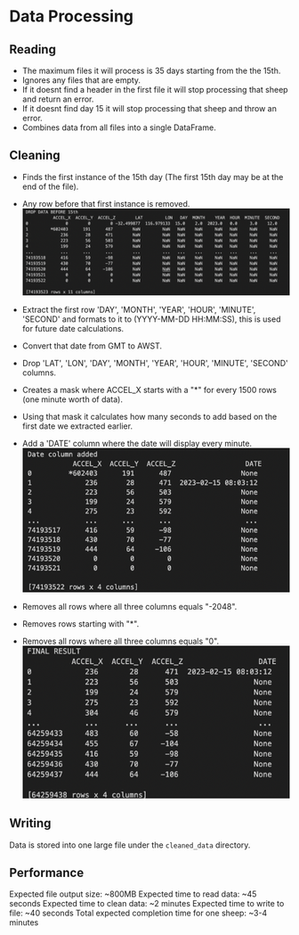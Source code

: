 # Data Processing

## Reading

- The maximum files it will process is 35 days starting from the the 15th.
- Ignores any files that are empty.
- If it doesnt find a header in the first file it will stop processing that sheep and return an error.
- If it doesnt find day 15 it will stop processing that sheep and throw an error.
- Combines data from all files into a single DataFrame.

## Cleaning

- Finds the first instance of the 15th day (The first 15th day may be at the end of the file).
- Any row before that first instance is removed.
  ![Step1](images/dc1.png)

- Extract the first row 'DAY', 'MONTH', 'YEAR', 'HOUR', 'MINUTE', 'SECOND' and formats to it to (YYYY-MM-DD HH:MM:SS), this is used for future date calculations.
- Convert that date from GMT to AWST.

- Drop 'LAT', 'LON', 'DAY', 'MONTH', 'YEAR', 'HOUR', 'MINUTE', 'SECOND' columns.

- Creates a mask where ACCEL_X starts with a "\*" for every 1500 rows (one minute worth of data).
- Using that mask it calculates how many seconds to add based on the first date we extracted earlier.
- Add a 'DATE' column where the date will display every minute.
  ![Step2](images/dc2.png)

- Removes all rows where all three columns equals "-2048".

- Removes rows starting with "\*".
- Removes all rows where all three columns equals "0".
  ![Final Result](images/dc3.png)

## Writing

Data is stored into one large file under the `cleaned_data` directory.

## Performance

Expected file output size: ~800MB
Expected time to read data: ~45 seconds
Expected time to clean data: ~2 minutes
Expected time to write to file: ~40 seconds
Total expected completion time for one sheep: ~3-4 minutes
